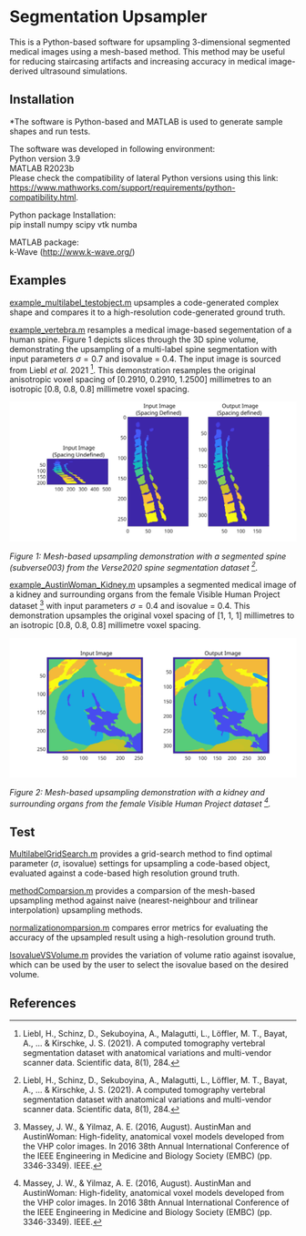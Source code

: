 # Segmentation Upsampler

This is a Python-based software for upsampling 3-dimensional segmented medical images using a mesh-based method. This method may be useful for reducing staircasing artifacts and increasing accuracy in medical image-derived ultrasound simulations.

## Installation

*The software is Python-based and MATLAB is used to generate sample shapes and run tests.

The software was developed in following environment:\
Python version 3.9\
MATLAB R2023b\
Please check the compatibility of lateral Python versions using this link: https://www.mathworks.com/support/requirements/python-compatibility.html.


Python package Installation:\
pip install numpy scipy vtk numba

MATLAB package:\
k-Wave (http://www.k-wave.org/)

## Examples

[example_multilabel_testobject.m](https://github.com/ucl-bug/segmentation-upsampler/blob/main/example_multilabel_testobject.m) upsamples a code-generated complex shape and compares it to a high-resolution code-generated ground truth.

[example_vertebra.m](https://github.com/ucl-bug/segmentation-upsampler/blob/main/example_vertebra.m) resamples a medical image-based segementation of a human spine. Figure 1 depicts slices through the 3D spine volume, demonstrating the upsampling of a multi-label spine segmentation with input parameters $\sigma = 0.7$ and isovalue = 0.4. The input image is sourced from Liebl $et$ $al$. 2021 [^1]. This demonstration resamples the original anisotropic voxel spacing of [0.2910, 0.2910, 1.2500] millimetres to an isotropic [0.8, 0.8, 0.8] millimetre voxel spacing. 

![spineDemo](paper/figure/spineDemo.svg)

*Figure 1: Mesh-based upsampling demonstration with a segmented spine (subverse003) from the Verse2020 spine segmentation dataset [^1].*

[example_AustinWoman_Kidney.m](https://github.com/ucl-bug/segmentation-upsampler/blob/main/example_AustinWoman_Kidney.m) upsamples a segmented medical image of a kidney and surrounding organs from the female Visible Human Project dataset [^2] with input parameters $\sigma = 0.4$ and isovalue = 0.4. This demonstration upsamples the original voxel spacing of [1, 1, 1] millimetres to an isotropic [0.8, 0.8, 0.8] millimetre voxel spacing.

![liverDemo](paper/figure/liverDemo.svg)

*Figure 2: Mesh-based upsampling demonstration with a kidney and surrounding organs from the female Visible Human Project dataset [^2].*

## Test

[MultilabelGridSearch.m](https://github.com/ucl-bug/segmentation-upsampler/blob/main/MultilabelGridSearch.m) provides a grid-search method to find optimal parameter ($\sigma$, isovalue) settings for upsampling a code-based object, evaluated against a code-based high resolution ground truth. 

[methodComparsion.m](https://github.com/ucl-bug/segmentation-upsampler/blob/main/methodComparsion.m) provides a comparsion of the mesh-based upsampling method against naive (nearest-neighbour and trilinear interpolation) upsampling methods.

[normalizationomparsion.m](https://github.com/ucl-bug/segmentation-upsampler/blob/main/normalizationComparsion.m) compares error metrics for evaluating the accuracy of the upsampled result using a high-resolution ground truth.

[IsovalueVSVolume.m](https://github.com/ucl-bug/segmentation-upsampler/blob/main/IsovalueVSVolume.m) provides the variation of volume ratio against isovalue, which can be used by the user to select the isovalue based on the desired volume. 


## References

[^1]:Liebl, H., Schinz, D., Sekuboyina, A., Malagutti, L., Löffler, M. T., Bayat, A., ... & Kirschke, J. S. (2021). A computed tomography vertebral segmentation dataset with anatomical variations and multi-vendor scanner data. Scientific data, 8(1), 284.
[^2]:Massey, J. W., & Yilmaz, A. E. (2016, August). AustinMan and AustinWoman: High-fidelity, anatomical voxel models developed from the VHP color images. In 2016 38th Annual International Conference of the IEEE Engineering in Medicine and Biology Society (EMBC) (pp. 3346-3349). IEEE.
